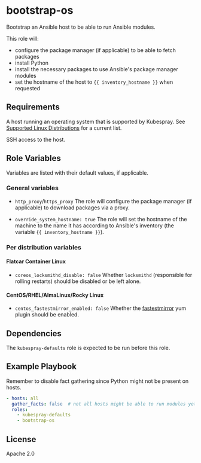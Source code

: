 # bootstrap-os

Bootstrap an Ansible host to be able to run Ansible modules.

This role will:

* configure the package manager (if applicable) to be able to fetch packages
* install Python
* install the necessary packages to use Ansible's package manager modules
* set the hostname of the host to `{{ inventory_hostname }}` when requested

## Requirements

A host running an operating system that is supported by Kubespray.
See [Supported Linux Distributions](https://github.com/kubernetes-sigs/kubespray#supported-linux-distributions) for a current list.

SSH access to the host.

## Role Variables

Variables are listed with their default values, if applicable.

### General variables

* `http_proxy`/`https_proxy`
  The role will configure the package manager (if applicable) to download packages via a proxy.

* `override_system_hostname: true`
  The role will set the hostname of the machine to the name it has according to Ansible's inventory (the variable `{{ inventory_hostname }}`).

### Per distribution variables

#### Flatcar Container Linux

* `coreos_locksmithd_disable: false`
  Whether `locksmithd` (responsible for rolling restarts) should be disabled or be left alone.

#### CentOS/RHEL/AlmaLinux/Rocky Linux

* `centos_fastestmirror_enabled: false`
  Whether the [fastestmirror](https://wiki.centos.org/PackageManagement/Yum/FastestMirror) yum plugin should be enabled.

## Dependencies

The `kubespray-defaults` role is expected to be run before this role.

## Example Playbook

Remember to disable fact gathering since Python might not be present on hosts.

```yaml
- hosts: all
  gather_facts: false  # not all hosts might be able to run modules yet
  roles:
    - kubespray-defaults
    - bootstrap-os
```

## License

Apache 2.0
